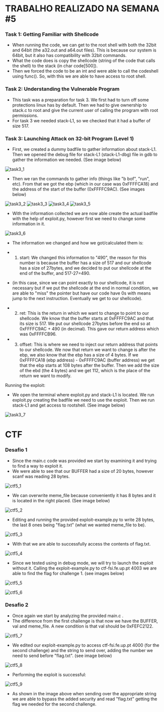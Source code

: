 # TRABALHO REALIZADO NA SEMANA #5

### Task 1: Getting Familiar with Shellcode

- When running the code, we can get to the root shell with both the 32bit and 64bit (the a32.out and a64.out files). This is because our system is 64bit, but it also has compatibility with 32bit commands.
- What the code does is copy the shellcode (string of the code that calls the shell) to the stack (in char code[500]).
- Then we forced the code to be an int and were able to call the codeshell using func(). So, with this we are able to have access to root shell.

### Task 2: Understanding the Vulnerable Program

- This task was a preparation for task 3. We first had to turn off some protections linux has by default. Then we had to give ownership to stack.c to root and give the current user of calling the program with root permissions.
- For task 3 we needed stack-L1, so we checked that it had a buffer of size 517.

### Task 3: Launching Attack on 32-bit Program (Level 1)

- First, we created a dummy badfile to gather information about stack-L1. Then we opened the debug file for stack-L1 (stack-L1-dbg) file in gdb to gather the information we needed. (See image below)

![task3_1](./img/logbook5/img1.png)

- Then we ran the commands to gather info (things like "b bof", "run", etc). From that we got the ebp (which in our case was 0xFFFFCA18) and the address of the start of the buffer (0xFFFFC9AC). (See images below)

![task3_2](./img/logbook5/img2.png)
![task3_3](./img/logbook5/img3.png)
![task3_4](./img/logbook5/img4.png)
![task3_5](./img/logbook5/img5.png)

- With the information collected we are now able create the actual badfile with the help of exploit.py, however first we need to change some information in it.

![task3_6](./img/logbook5/img6.png)

- The information we changed and how we got/calculated them is:
- 1) start: We changed this information to "490", the reason for this number is because the buffer has a size of 517 and our shellcode has a size of 27bytes, and we decided to put our shellcode at the end of the buffer, and 517-27=490. 
-  (in this case, since we can point exactly to our shellcode, it is not necessary but if we put the shellcode at the end in normal condition, we are able to "miss" the pointer but have our code have 0s with means jump to the next instruction. Eventually we get to our shellcode).

- 2) ret: This is the return in which we want to change to point to our shellcode. We know that the buffer starts at 0xFFFFC9AC and that its size is 517. We put our shellcode 27bytes before the end so at 0xFFFFC9AC + 490 (in decimal). This gave our return address which was 0xFFFFCB96.

- 3) offset: This is where we need to inject our return address that points to our shellcode. We now that return we want to change is after the ebp, we also know that the ebp has a size of 4 bytes. If we 0xFFFFCA18 (ebp address) - 0xFFFFC9AC (buffer address) we get that the ebp starts at 108 bytes after the buffer. Then we add the size of the ebd (the 4 bytes) and we get 112, which is the place of the return we want to modify.

Running the exploit:

- We open the terminal where exploit.py and stack-L1 is located. We run exploit.py creating the badfile we need to use the exploit. Then we run stack-L1 and get access to rootshell. (See image below) 

![task3_7](./img/logbook5/img7.png)

# CTF

### Desafio 1

- Since the main.c code was provided we start by examining it and trying to find a way to exploit it.
- We were able to see that our BUFFER had a size of 20 bytes, however scanf was reading 28 bytes.

![ctf5_1](./img/logbook5/ctf1.png)

- We can overwrite meme_file because conveniently it has 8 bytes and it is located in the right placed. (See image below)

![ctf5_2](./img/logbook5/ctf2.png)

- Editing and running the provided exploit-example.py to write 28 bytes, the last 8 ones being "flag.txt" (what we wanted meme_file to be).

![ctf5_3](./img/logbook5/ctf3.png)

- With that we are able to successfully access the contents of flag.txt.

![ctf5_4](./img/logbook5/ctf4.png)

- Since we tested using in debug mode, we will try to launch the exploit without it. Calling the exploit-example.py to ctf-fsi.fe.up.pt 4003 we are able to find the flag for challenge 1. (see images below)

![ctf5_5](./img/logbook5/ctf5.png)

![ctf5_6](./img/logbook5/ctf6.png)

### Desafio 2

- Once again we start by analyzing the provided main.c .
- The difference from the first challenge is that now we have the BUFFER, val and meme_file. A new condition is that val should be 0xFEFC2122.

![ctf5_7](./img/logbook5/ctf7.png)

- We edited our exploit-example.py to access ctf-fsi.fe.up.pt 4000 (for the second challenge) and the string to send over, adding the number we need to send before "flag.txt". (see image below)

![ctf5_8](./img/logbook5/ctf8.png)

- Performing the exploit is successful:

![ctf5_9](./img/logbook5/ctf9.png)

- As shown in the image above when sending over the appropriate string we are able to bypass the added security and read "flag.txt" getting the flag we needed for the second challenge.


